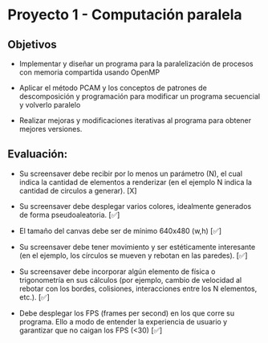 # Proyecto 1 - Computación paralela

## Objetivos
* Implementar y diseñar un programa para la paralelización de procesos con memoria
compartida usando OpenMP

* Aplicar el método PCAM y los conceptos de patrones de descomposición y
programación para modificar un programa secuencial y volverlo paralelo

* Realizar mejoras y modificaciones iterativas al programa para obtener mejores
versiones.


## Evaluación:

* Su screensaver debe recibir por lo menos un parámetro (N), el cual indica la
cantidad de elementos a renderizar (en el ejemplo N indica la cantidad de circulos a
generar).       [X]

* Su screensaver debe desplegar varios colores, idealmente generados de forma
pseudoaleatoria.        [✅]

* El tamaño del canvas debe ser de mínimo 640x480 (w,h)     [✅]

* Su screensaver debe tener movimiento y ser estéticamente interesante (en el
ejemplo, los círculos se mueven y rebotan en las paredes).      [✅]

* Su screensaver debe incorporar algún elemento de física o trigonometría en sus
cálculos (por ejemplo, cambio de velocidad al rebotar con los bordes, colisiones,
interacciones entre los N elementos, etc.).     [✅]

* Debe desplegar los FPS (frames per second) en los que corre su programa. Ello a
modo de entender la experiencia de usuario y garantizar que no caigan los FPS
(<30)       [✅]